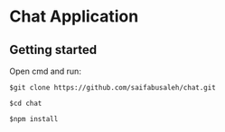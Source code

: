 # Chat Application

## Getting started

Open cmd and run:

 ``$git clone https://github.com/saifabusaleh/chat.git``

``$cd chat``

``$npm install``